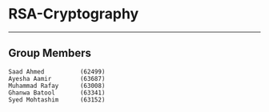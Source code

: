# RSA-Cryptography
---

## Group Members

```
Saad Ahmed          (62499)
Ayesha Aamir        (63687)
Muhammad Rafay      (63008)
Ghanwa Batool       (63341)
Syed Mohtashim      (63152)
```
